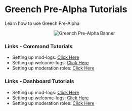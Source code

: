 # Greench Pre-Alpha Tutorials
Learn how to use Greech Pre-Alpha
<p align="center" style="border-radius: 6px;">
    <img src="https://github.com/Greench-Pre-Alpha/Greench-Private/blob/master/src/assets/Greench-PreAlpha_Banner.gif" alt="Greench Pre-Alpha Banner">
</p>

### Links - Command Tutorials
+ Setting up mod-logs: [Click Here](https://github.com/Greench-Pre-Alpha/Tutorials/blob/main/commands/SETLOGS.md)
+ Setting up welcome-logs: [Click Here](https://github.com/Greench-Pre-Alpha/Tutorials/blob/main/commands/SETWELCOME.md)
+ Setting up moderation roles: [Click Here](https://github.com/Greench-Pre-Alpha/Tutorials/blob/main/commands/SETMODROLES.md)

### Links - Dashboard Tutorials
+ Setting up mod-logs: [Click Here](https://github.com/Greench-Pre-Alpha/Tutorials/blob/main/dashboard/SETLOGS.md)
+ Setting up welcome-logs: [Click Here](https://github.com/Greench-Pre-Alpha/Tutorials/blob/main/dashboard/SETWELCOME.md)
+ Setting up moderation roles: [Click Here](https://github.com/Greench-Pre-Alpha/Tutorials/blob/main/dashboard/SETMODROLES.md)
